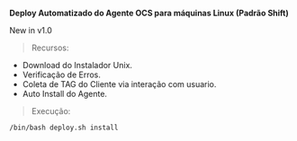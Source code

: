 **Deploy Automatizado do Agente OCS para máquinas Linux (Padrão Shift)**

New in v1.0

>Recursos:
- Download do Instalador Unix.
- Verificação de Erros.
- Coleta de TAG do Cliente via interação com usuario.
- Auto Install do Agente.


> Execução:


```/bin/bash deploy.sh install```
